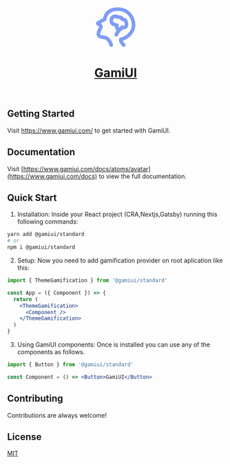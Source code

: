 <p align="center">
  <a href="https://www.gamiui.com">
    <svg fill="none" width="100px" height="100px" viewBox="0 0 48 48" class="css-0"><rect width="48" height="48" fill="white" fill-opacity="0.01"></rect><path d="M19.036 44.0001C18.0561 40.8045 16.5778 38.4222 14.6011 36.8532C11.636 34.4997 6.92483 35.9624 5.18458 33.5349C3.44433 31.1073 6.40382 26.6431 7.44234 24.009C8.48086 21.375 3.46179 20.4436 4.04776 19.6958C4.43842 19.1973 6.97471 17.7587 11.6567 15.3801C12.987 7.79346 17.9008 4.00014 26.3982 4.00014C39.1441 4.00014 44 14.8061 44 21.679C44 28.552 38.1201 35.9563 29.7441 37.5528C28.9951 38.6436 30.0754 40.7927 32.9848 44.0001" stroke="#7f9cf5" stroke-width="4" stroke-linecap="round" stroke-linejoin="round"></path><path fill-rule="evenodd" clip-rule="evenodd" d="M19.4997 14.5C18.8464 17.0342 19.0408 18.8138 20.0829 19.8385C21.125 20.8633 22.9011 21.5334 25.4112 21.8489C24.8417 25.1176 25.5361 26.6511 27.4942 26.4493C29.4524 26.2475 30.6289 25.4338 31.0239 24.0083C34.0842 24.8684 35.7428 24.1486 35.9997 21.8489C36.3852 18.3993 34.525 15.6475 33.7624 15.6475C32.9997 15.6475 31.0239 15.5547 31.0239 14.5C31.0239 13.4452 28.7159 12.8493 26.6329 12.8493C24.5499 12.8493 25.8035 11.4452 22.9432 12C21.0363 12.3698 19.8885 13.2031 19.4997 14.5Z" fill="none" stroke="#7f9cf5" stroke-width="4" stroke-linejoin="round"></path><path d="M30.5002 25.5001C29.4833 26.1311 28.0878 27.1804 27.5002 28.0001C26.0313 30.0496 24.8398 31.2975 24.5791 32.6082" stroke="#7f9cf5" stroke-width="4" stroke-linecap="round"></path></svg>
    <h1 align="center">GamiUI</h1>
  </a>
</p>
</br>

## Getting Started

Visit <a aria-label="gamiui" href="https://www.gamiui.com/">https://www.gamiui.com/</a> to get started with GamiUI.

## Documentation

Visit [https://www.gamiui.com/docs/atoms/avatar](https://www.gamiui.com/docs) to view the full documentation.

## Quick Start

1. Installation: Inside your React project (CRA,Nextjs,Gatsby) running this following commands:

```bash
yarn add @gamiui/standard
# or
npm i @gamiui/standard
```

2. Setup: Now you need to add gamification provider on root aplication like this:

```jsx
import { ThemeGamification } from '@gamiui/standard'

const App = ({ Component }) => {
  return (
    <ThemeGamification>
      <Component />
    </ThemeGamification>
  )
}
```

3. Using GamiUI components: Once is installed you can use any of the components as follows.

```jsx
import { Button } from '@gamiui/standard'

const Component = () => <Button>GamiUI</Button>
```

## Contributing

Contributions are always welcome!

## License

[MIT](https://choosealicense.com/licenses/mit/)
